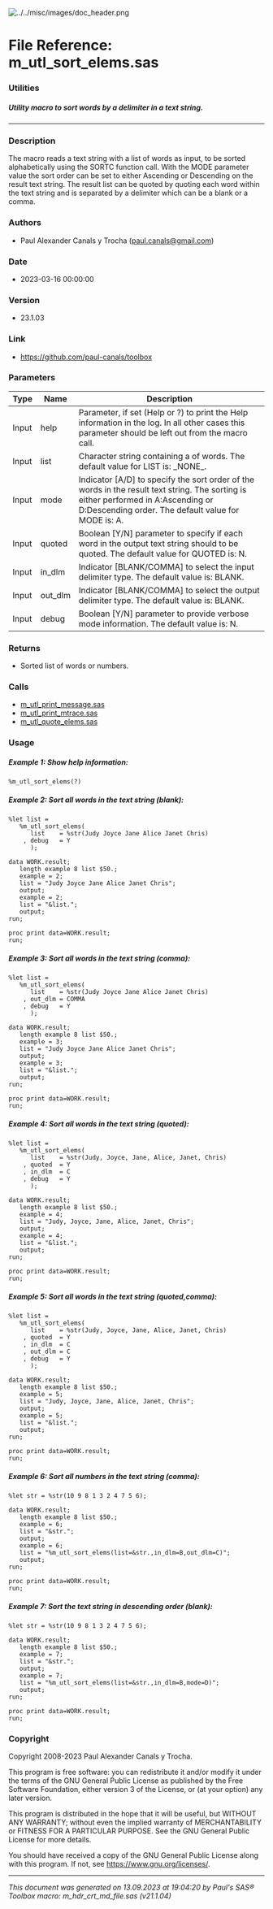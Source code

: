 ![../../misc/images/doc_header.png](../../misc/images/doc_header.png)
# 
# File Reference: m_utl_sort_elems.sas

### Utilities

##### Utility macro to sort words by a delimiter in a text string.

***

### Description
The macro reads a text string with a list of words as input, to be sorted alphabetically using the SORTC function call. With the MODE parameter value the sort order can be set to either Ascending or Descending on the result text string. The result list can be quoted by quoting each word within the text string and is separated by a delimiter which can be a blank or a comma.

### Authors
* Paul Alexander Canals y Trocha (paul.canals@gmail.com)

### Date
* 2023-03-16 00:00:00

### Version
* 23.1.03

### Link
* https://github.com/paul-canals/toolbox

### Parameters
| Type | Name | Description |
| ---- | ---- | ----------- |
| Input | help | Parameter, if set (Help or ?) to print the Help information in the log. In all other cases this parameter should be left out from the macro call. |
| Input | list | Character string containing a of words. The default value for LIST is: \_NONE\_. |
| Input | mode | Indicator [A/D] to specify the sort order of the words in the result text string. The sorting is either performed in A:Ascending or D:Descending order. The default value for MODE is: A. |
| Input | quoted | Boolean [Y/N] parameter to specify if each word in the output text string should to be quoted. The default value for QUOTED is: N. |
| Input | in_dlm | Indicator [BLANK/COMMA] to select the input delimiter type. The default value is: BLANK. |
| Input | out_dlm | Indicator [BLANK/COMMA] to select the output delimiter type. The default value is: BLANK. |
| Input | debug | Boolean [Y/N] parameter to provide verbose mode information. The default value is: N. |

### Returns
* Sorted list of words or numbers.

### Calls
* [m_utl_print_message.sas](m_utl_print_message.md)
* [m_utl_print_mtrace.sas](m_utl_print_mtrace.md)
* [m_utl_quote_elems.sas](m_utl_quote_elems.md)

### Usage

##### Example 1: Show help information:
```sas
%m_utl_sort_elems(?)
```

##### Example 2: Sort all words in the text string (blank):
```sas
%let list =
   %m_utl_sort_elems(
      list    = %str(Judy Joyce Jane Alice Janet Chris)
    , debug   = Y
      );

data WORK.result;
   length example 8 list $50.;
   example = 2;
   list = "Judy Joyce Jane Alice Janet Chris";
   output;
   example = 2;
   list = "&list.";
   output;
run;

proc print data=WORK.result;
run;

```

##### Example 3: Sort all words in the text string (comma):
```sas
%let list =
   %m_utl_sort_elems(
      list    = %str(Judy Joyce Jane Alice Janet Chris)
    , out_dlm = COMMA
    , debug   = Y
      );

data WORK.result;
   length example 8 list $50.;
   example = 3;
   list = "Judy Joyce Jane Alice Janet Chris";
   output;
   example = 3;
   list = "&list.";
   output;
run;

proc print data=WORK.result;
run;

```

##### Example 4: Sort all words in the text string (quoted):
```sas
%let list =
   %m_utl_sort_elems(
      list    = %str(Judy, Joyce, Jane, Alice, Janet, Chris)
    , quoted  = Y
    , in_dlm  = C
    , debug   = Y
      );

data WORK.result;
   length example 8 list $50.;
   example = 4;
   list = "Judy, Joyce, Jane, Alice, Janet, Chris";
   output;
   example = 4;
   list = "&list.";
   output;
run;

proc print data=WORK.result;
run;

```

##### Example 5: Sort all words in the text string (quoted,comma):
```sas
%let list =
   %m_utl_sort_elems(
      list    = %str(Judy, Joyce, Jane, Alice, Janet, Chris)
    , quoted  = Y
    , in_dlm  = C
    , out_dlm = C
    , debug   = Y
      );

data WORK.result;
   length example 8 list $50.;
   example = 5;
   list = "Judy, Joyce, Jane, Alice, Janet, Chris";
   output;
   example = 5;
   list = "&list.";
   output;
run;

proc print data=WORK.result;
run;

```

##### Example 6: Sort all numbers in the text string (comma):
```sas
%let str = %str(10 9 8 1 3 2 4 7 5 6);

data WORK.result;
   length example 8 list $50.;
   example = 6;
   list = "&str.";
   output;
   example = 6;
   list = "%m_utl_sort_elems(list=&str.,in_dlm=B,out_dlm=C)";
   output;
run;

proc print data=WORK.result;
run;

```

##### Example 7: Sort the text string in descending order (blank):
```sas
%let str = %str(10 9 8 1 3 2 4 7 5 6);

data WORK.result;
   length example 8 list $50.;
   example = 7;
   list = "&str.";
   output;
   example = 7;
   list = "%m_utl_sort_elems(list=&str.,in_dlm=B,mode=D)";
   output;
run;

proc print data=WORK.result;
run;

```

### Copyright
Copyright 2008-2023 Paul Alexander Canals y Trocha. 
 
This program is free software: you can redistribute it and/or modify 
it under the terms of the GNU General Public License as published by 
the Free Software Foundation, either version 3 of the License, or 
(at your option) any later version. 
 
This program is distributed in the hope that it will be useful, 
but WITHOUT ANY WARRANTY; without even the implied warranty of 
MERCHANTABILITY or FITNESS FOR A PARTICULAR PURPOSE. See the 
GNU General Public License for more details. 
 
You should have received a copy of the GNU General Public License 
along with this program. If not, see <https://www.gnu.org/licenses/>. 


***
*This document was generated on 13.09.2023 at 19:04:20  by Paul's SAS&reg; Toolbox macro: m_hdr_crt_md_file.sas (v21.1.04)*
